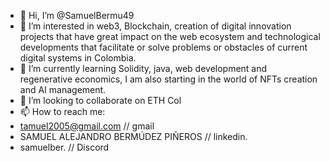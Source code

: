- 👋 Hi, I’m @SamuelBermu49
- 👀 I’m interested in web3, Blockchain, creation of digital innovation projects that have great impact on the web ecosystem and technological developments that facilitate or solve problems or obstacles of current digital systems in Colombia.  
- 🌱 I’m currently learning Solidity, java, web development and regenerative economics, I am also starting in the world of NFTs creation and AI management. 
- 💞️ I’m looking to collaborate on ETH Col
- 📫 How to reach me:
- tamuel2005@gmail.com // gmail
- SAMUEL ALEJANDRO BERMÚDEZ PIÑEROS // linkedin.
- samuelber. // Discord

<!---
SamuelBermu49/SamuelBermu49 is a ✨ special ✨ repository because its `README.md` (this file) appears on your GitHub profile.
You can click the Preview link to take a look at your changes.
--->
